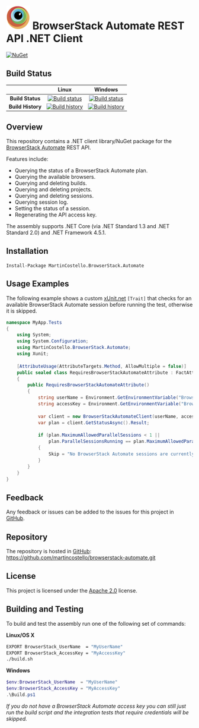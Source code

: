 # ![Alt text](browserstack-logo.png) BrowserStack Automate REST API .NET Client

[![NuGet](https://buildstats.info/nuget/MartinCostello.BrowserStack.Automate)](http://www.nuget.org/packages/MartinCostello.BrowserStack.Automate)

## Build Status

| | Linux | Windows |
|:-:|:-:|:-:|
| **Build Status** | [![Build status](https://img.shields.io/travis/martincostello/browserstack-automate/master.svg)](https://travis-ci.org/martincostello/browserstack-automate) | [![Build status](https://img.shields.io/appveyor/ci/martincostello/browserstack-automate/master.svg)](https://ci.appveyor.com/project/martincostello/browserstack-automate) |
| **Build History** | [![Build history](https://buildstats.info/travisci/chart/martincostello/browserstack-automate?branch=master&includeBuildsFromPullRequest=false)](https://travis-ci.org/martincostello/browserstack-automate) |  [![Build history](https://buildstats.info/appveyor/chart/martincostello/browserstack-automate?branch=master&includeBuildsFromPullRequest=false)](https://ci.appveyor.com/project/martincostello/browserstack-automate) |

## Overview

This repository contains a .NET client library/NuGet package for the [BrowserStack Automate](https://www.browserstack.com/automate) REST API.

Features include:

 * Querying the status of a BrowserStack Automate plan.
 * Querying the available browsers.
 * Querying and deleting builds.
 * Querying and deleting projects.
 * Querying and deleting sessions.
 * Querying session log.
 * Setting the status of a session.
 * Regenerating the API access key.

The assembly supports .NET Core (via .NET Standard 1.3 and .NET Standard 2.0) and .NET Framework 4.5.1.

## Installation

```batchfile
Install-Package MartinCostello.BrowserStack.Automate
```

## Usage Examples

The following example shows a custom [xUnit.net](https://xunit.github.io/) ```[Trait]``` that checks for an available BrowserStack Automate session before running the test, otherwise it is skipped.

```csharp
namespace MyApp.Tests
{
    using System;
    using System.Configuration;
    using MartinCostello.BrowserStack.Automate;
    using Xunit;

    [AttributeUsage(AttributeTargets.Method, AllowMultiple = false)]
    public sealed class RequiresBrowserStackAutomateAttribute : FactAttribute
    {
        public RequiresBrowserStackAutomateAttribute()
        {
            string userName = Environment.GetEnvironmentVariable("BrowserStack_UserName");
            string accessKey = Environment.GetEnvironmentVariable("BrowserStack_AccessKey");

            var client = new BrowserStackAutomateClient(userName, accessKey);
            var plan = client.GetStatusAsync().Result;

            if (plan.MaximumAllowedParallelSessions < 1 ||
                plan.ParallelSessionsRunning == plan.MaximumAllowedParallelSessions)
            {
                Skip = "No BrowserStack Automate sessions are currently available.";
            }
        }
    }
}
```

## Feedback

Any feedback or issues can be added to the issues for this project in [GitHub](https://github.com/martincostello/browserstack-automate/issues).

## Repository

The repository is hosted in [GitHub](https://github.com/martincostello/browserstack-automate): https://github.com/martincostello/browserstack-automate.git

## License

This project is licensed under the [Apache 2.0](https://github.com/martincostello/browserstack-automate/blob/master/LICENSE) license.

## Building and Testing

To build and test the assembly run one of the following set of commands:

**Linux/OS X**

```sh
EXPORT BrowserStack_UserName  = "MyUserName"
EXPORT BrowserStack_AccessKey = "MyAccessKey"
./build.sh
```

**Windows**

```powershell
$env:BrowserStack_UserName  = "MyUserName"
$env:BrowserStack_AccessKey = "MyAccessKey"
.\Build.ps1
```

_If you do not have a BrowserStack Automate access key you can still just run the build script and the integration tests that require credentials will be skipped._
